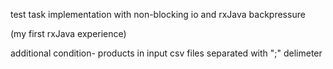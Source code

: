test task implementation with non-blocking io and rxJava backpressure

(my first rxJava experience)

additional condition- products in input csv files separated with ";" delimeter